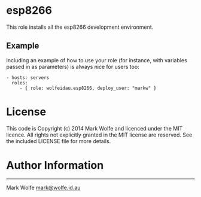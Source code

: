 # esp8266

This role installs all the esp8266 development environment.

## Example 

Including an example of how to use your role (for instance, with variables passed in as parameters) is always nice for users too:

    - hosts: servers
      roles:
         - { role: wolfeidau.esp8266, deploy_user: "markw" }

# License

This code is Copyright (c) 2014 Mark Wolfe and licenced under the MIT licence. All rights not explicitly granted in the MIT license are reserved. See the included LICENSE file for more details.

# Author Information
------------------

Mark Wolfe <mark@wolfe.id.au>
